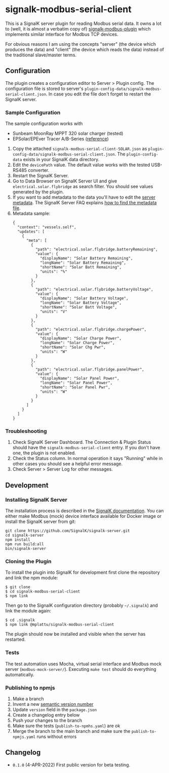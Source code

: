 # signalk-modbus-serial-client

This is a SignalK server plugin for reading Modbus serial data.
It owns a lot to (well, it is almost a verbatim copy of)
[signalk-modbus-plugin](https://github.com/codekilo/signalk-modbus-plugin)
which implements similar interface for Modbus TCP devices.

For obvious reasons I am using the concepts "server" (the device which produces
the data) and "client" (the device which reads the data) instead of the traditional
slave/master terms.

## Configuration

The plugin creates a configuration editor to Server > Plugin config. The configuration
file is stored to server's `plugin-config-data/signalk-modbus-serial-client.json`.
In case you edit the file don't forget to restart the SignalK server.

### Sample Configuration

The sample configuration works with
 * Sunbeam MoonRay MPPT 320 solar charger (tested)
 * EPSolar/EPEver Tracer A/B-Series ([reference](https://github.com/tekk/Tracer-RS485-Modbus-Blynk-V2))

 1. Copy the attached `signalk-modbus-serial-client-SOLAR.json` as
    `plugin-config-data/signalk-modbus-serial-client.json`. The `plugin-config-data`
    exists in your SignalK data directory.
 1. Edit the `devicePath` value. The default value works with the tested USB-RS485
    converter.
 1. Restart the SignalK Server.
 1. Go to Data Browser on SignalK Server UI and give `electrical.solar.flybridge` as
    search filter. You should see values generated by the plugin.
 1. If you want to add metadata to the data you'll have to edit the
    [server metadata](https://signalk.org/specification/1.7.0/doc/data_model_metadata.html).
    The SignalK Server FAQ explains [how to find the metadata file](https://github.com/SignalK/signalk-server/wiki/FAQ:-Frequently-Asked-Questions#how-to-add-missing-units-and-static-data).
 1. Metadata sample:
    ```
    {
      "context": "vessels.self",
      "updates": [
        {
          "meta": [
            {
              "path": "electrical.solar.flybridge.batteryRemaining",
              "value": {
                "displayName": "Solar Battery Remaining",
                "longName": "Solar Battery Remaining",
                "shortName": "Solar Batt Remaining",
                "units": "%"
              }
            },
            {
              "path": "electrical.solar.flybridge.batteryVoltage",
              "value": {
                "displayName": "Solar Battery Voltage",
                "longName": "Solar Battery Voltage",
                "shortName": "Solar Batt Voltage",
                "units": "V"
              }
            },
            {
              "path": "electrical.solar.flybridge.chargePower",
              "value": {
                "displayName": "Solar Charge Power",
                "longName": "Solar Charge Power",
                "shortName": "Solar Chg Pwr",
                "units": "W"
              }
            },
            {
              "path": "electrical.solar.flybridge.panelPower",
              "value": {
                "displayName": "Solar Panel Power",
                "longName": "Solar Panel Power",
                "shortName": "Solar Panel Pwr",
                "units": "W"
              }
            }
          ]
        }
      ]
    }
    ```

### Troubleshooting

 1. Check SignalK Server Dashboard. The Connection & Plugin Status should have the
    `signalk-modbus-serial-client` entry. If you don't have one, the plugin is not
    enabled.
 1. Check the Status column. In normal operation it says "Running" while in other cases
    you should see a helpful error message.
 1. Check Server > Server Log for other messages.

## Development

### Installing SignalK Server

The installation process is described in the
[SignalK documentation](https://github.com/SignalK/signalk-server). You can either
make Modbus (mock) device interface available for Docker image or install the SignalK
server from git:

```
git clone https://github.com/SignalK/signalk-server.git
cd signalk-server
npm install
npm run build:all
bin/signalk-server
```

### Cloning the Plugin

To install the plugin into SignalK for development first clone the repository and link the npm module:

```
$ git clone
$ cd signalk-modbus-serial-client
$ npm link
```

Then go to the SignalK configuration directory (probably `~/.signalk`)  and link the module again:

```
$ cd .signalk
$ npm link @mplattu/signalk-modbus-serial-client
```

The plugin should now be installed and visible when the server has restarted.

### Tests

The test automation uses Mocha, virtual serial interface and Modbus mock server
(`modbus-mock-server/`). Executing `make test` should do everything automatically.

### Publishing to npmjs

1. Make a branch
1. Invent a new [semantic version number](https://semver.org/)
1. Update `version` field in the `package.json`
1. Create a changelog entry below
1. Push your changes to the branch
1. Make sure the tests (`publish-to-npmhs.yaml`) are ok
1. Merge the branch to the main branch and make sure the `publish-to-npmjs.yaml` runs without errors

## Changelog

* `0.1.0` (4-APR-2022) First public version for beta testing.
